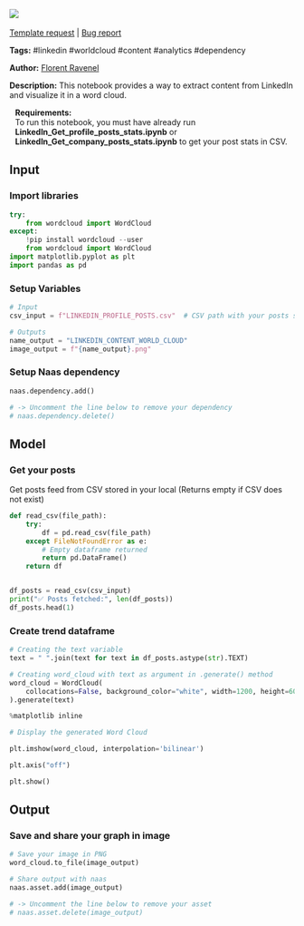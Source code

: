 <a href="https://app.naas.ai/user-redirect/naas/downloader?url=https://raw.githubusercontent.com/jupyter-naas/awesome-notebooks/master/LinkedIn/LinkedIn_Extract_content_world_cloud.ipynb" target="_parent"><img src="https://naasai-public.s3.eu-west-3.amazonaws.com/open_in_naas.svg"/></a><br><br><a href="https://github.com/jupyter-naas/awesome-notebooks/issues/new?assignees=&labels=&template=template-request.md&title=Tool+-+Action+of+the+notebook+">Template request</a> | <a href="https://github.com/jupyter-naas/awesome-notebooks/issues/new?assignees=&labels=bug&template=bug_report.md&title=LinkedIn+-+Extract+content+world+cloud:+Error+short+description">Bug report</a>

**Tags:** #linkedin #worldcloud #content #analytics #dependency

**Author:** [Florent Ravenel](https://www.linkedin.com/in/florent-ravenel/)

**Description:** This notebook provides a way to extract content from LinkedIn and visualize it in a word cloud.

<div class="alert alert-info" role="info" style="margin: 10px">
<b>Requirements:</b><br>
To run this notebook, you must have already run <b>LinkedIn_Get_profile_posts_stats.ipynb</b> or <b>LinkedIn_Get_company_posts_stats.ipynb</b> to get your post stats in CSV.<br>
</div>

## Input

### Import libraries


```python
try:
    from wordcloud import WordCloud
except:
    !pip install wordcloud --user
    from wordcloud import WordCloud
import matplotlib.pyplot as plt
import pandas as pd
```

### Setup Variables


```python
# Input
csv_input = f"LINKEDIN_PROFILE_POSTS.csv"  # CSV path with your posts stats generated with 'LinkedIn_Get_profile_posts_stats.ipynb' or 'LinkedIn_Get_company_posts_stats.ipynb'

# Outputs
name_output = "LINKEDIN_CONTENT_WORLD_CLOUD"
image_output = f"{name_output}.png"
```

### Setup Naas dependency


```python
naas.dependency.add()

# -> Uncomment the line below to remove your dependency
# naas.dependency.delete()
```

## Model

### Get your posts
Get posts feed from CSV stored in your local (Returns empty if CSV does not exist)


```python
def read_csv(file_path):
    try:
        df = pd.read_csv(file_path)
    except FileNotFoundError as e:
        # Empty dataframe returned
        return pd.DataFrame()
    return df


df_posts = read_csv(csv_input)
print("✅ Posts fetched:", len(df_posts))
df_posts.head(1)
```

### Create trend dataframe


```python
# Creating the text variable
text = " ".join(text for text in df_posts.astype(str).TEXT)
```


```python
# Creating word_cloud with text as argument in .generate() method
word_cloud = WordCloud(
    collocations=False, background_color="white", width=1200, height=600
).generate(text)
```


```python
%matplotlib inline

# Display the generated Word Cloud

plt.imshow(word_cloud, interpolation='bilinear')

plt.axis("off")

plt.show()
```

## Output

### Save and share your graph in image



```python
# Save your image in PNG
word_cloud.to_file(image_output)

# Share output with naas
naas.asset.add(image_output)

# -> Uncomment the line below to remove your asset
# naas.asset.delete(image_output)
```
